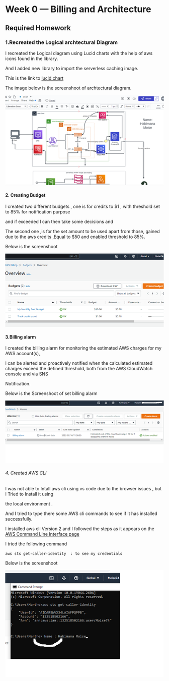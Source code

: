 # Week 0 — Billing and Architecture

## Required Homework

### 1.Recreated the Logical archtectural Diagram

I recreated the Logical diagram using Lucid charts with the help of aws icons found in the library.

And I added new library to import  the serverless caching image.

This is the link to [lucid chart](https://lucid.app/lucidchart/8086e14d-aebb-45e7-a88b-ccb35bddc8f7/edit?invitationId=inv_00fa8f1e-24f7-4127-8dcb-fc858bc7d102&page=0_0#)

The image below is the screenshoot of archtectural diagram.

![Screenshoot of archtectural diagram](evidences/Lucid%20chart%20(diagram%20screenshoot)%20of%20week%200.png)

#### 2. Creating Budget 

I created two different budgets , one is for credits to $1 , with threshold  set to 85% for notification purpose

and if exceeded I can then take some decisions and

The second one ,is for the set amount to be used apart from those, gained due to the  aws credits ,Equal to $50 and enabled threshold to 85%. 

Below is the screenshoot

![Created budgets](evidences/Budget.png)

#### 3.Billing alarm

I created the billing alarm  for monitoring the estimated AWS charges for my AWS account(s),

I can be alerted and proactively notified when the calculated estimated charges exceed the defined threshold, both from the AWS CloudWatch console and via SNS

Notification.

Below is the Screenshoot of set billing alarm

![Screenshoot of set billing alarm](evidences/Billing%20alarm.png)


###### 4. Created AWS CLI

I was not able to Intall aws cli using vs code due to the browser issues , but I Tried to Install it using 

the local environment .

And I tried to type there some AWS cli commands to see if it has installed successfully.

I installed aws cli Version 2 and I followed the steps as it appears on the [AWS Command Line Interface page](https://docs.aws.amazon.com/cli/latest/userguide/getting-started-install.html)

I tried the following command
```
aws sts get-caller-identity  : to see my credentials

```

Below is the screenshoot

![aws cli screenshoot](evidences/Aws%20CLI%20screenshoot.png)


